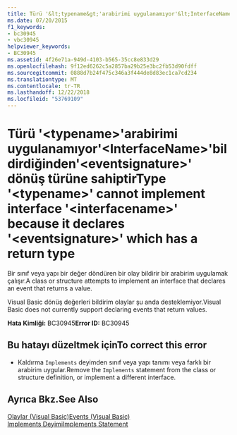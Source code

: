 ```yaml
---
title: Türü '&lt;typename&gt;'arabirimi uygulanamıyor'&lt;InterfaceName&gt;'bildirdiğinden'&lt;eventsignature&gt;' dönüş türüne sahiptir
ms.date: 07/20/2015
f1_keywords:
- bc30945
- vbc30945
helpviewer_keywords:
- BC30945
ms.assetid: 4f26e71a-949d-4103-b565-35cc8e833d29
ms.openlocfilehash: 9f12ed6262c5a2857ba29b25e3bc2fb53d90fdff
ms.sourcegitcommit: 0888d7b24f475c346a3f444de8d83ec1ca7cd234
ms.translationtype: MT
ms.contentlocale: tr-TR
ms.lasthandoff: 12/22/2018
ms.locfileid: "53769109"
---
```

# <a name="type-lttypenamegt-cannot-implement-interface-ltinterfacenamegt-because-it-declares-lteventsignaturegt-which-has-a-return-type"></a><span data-ttu-id="8c290-102">Türü '&lt;typename&gt;'arabirimi uygulanamıyor'&lt;InterfaceName&gt;'bildirdiğinden'&lt;eventsignature&gt;' dönüş türüne sahiptir</span><span class="sxs-lookup"><span data-stu-id="8c290-102">Type '&lt;typename&gt;' cannot implement interface '&lt;interfacename&gt;' because it declares '&lt;eventsignature&gt;' which has a return type</span></span>
<span data-ttu-id="8c290-103">Bir sınıf veya yapı bir değer döndüren bir olay bildirir bir arabirim uygulamak çalışır.</span><span class="sxs-lookup"><span data-stu-id="8c290-103">A class or structure attempts to implement an interface that declares an event that returns a value.</span></span>  
  
 <span data-ttu-id="8c290-104">Visual Basic dönüş değerleri bildirim olaylar şu anda desteklemiyor.</span><span class="sxs-lookup"><span data-stu-id="8c290-104">Visual Basic does not currently support declaring events that return values.</span></span>  
  
 <span data-ttu-id="8c290-105">**Hata Kimliği:** BC30945</span><span class="sxs-lookup"><span data-stu-id="8c290-105">**Error ID:** BC30945</span></span>  
  
## <a name="to-correct-this-error"></a><span data-ttu-id="8c290-106">Bu hatayı düzeltmek için</span><span class="sxs-lookup"><span data-stu-id="8c290-106">To correct this error</span></span>  
  
-   <span data-ttu-id="8c290-107">Kaldırma `Implements` deyimden sınıf veya yapı tanımı veya farklı bir arabirim uygular.</span><span class="sxs-lookup"><span data-stu-id="8c290-107">Remove the `Implements` statement from the class or structure definition, or implement a different interface.</span></span>  
  
## <a name="see-also"></a><span data-ttu-id="8c290-108">Ayrıca Bkz.</span><span class="sxs-lookup"><span data-stu-id="8c290-108">See Also</span></span>  
 [<span data-ttu-id="8c290-109">Olaylar (Visual Basic)</span><span class="sxs-lookup"><span data-stu-id="8c290-109">Events (Visual Basic)</span></span>](~/docs/visual-basic/programming-guide/language-features/events/index.md)  
 [<span data-ttu-id="8c290-110">Implements Deyimi</span><span class="sxs-lookup"><span data-stu-id="8c290-110">Implements Statement</span></span>](../../visual-basic/language-reference/statements/implements-statement.md)  
 
